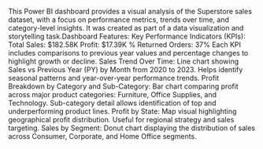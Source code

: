 This Power BI dashboard provides a visual analysis of the Superstore sales dataset, with a focus on performance metrics, trends over time, and category-level insights. It was created as part of a data visualization and storytelling task.Dashboard Features:
Key Performance Indicators (KPIs):
Total Sales: $182.58K
Profit: $17.39K
% Returned Orders: 37%
Each KPI includes comparisons to previous year values and percentage changes to highlight growth or decline.
Sales Trend Over Time:
Line chart showing Sales vs Previous Year (PY) by Month from 2020 to 2023.
Helps identify seasonal patterns and year-over-year performance trends.
Profit Breakdown by Category and Sub-Category:
Bar chart comparing profit across major product categories: Furniture, Office Supplies, and Technology.
Sub-category detail allows identification of top and underperforming product lines.
Profit by State:
Map visual highlighting geographical profit distribution.
Useful for regional strategy and sales targeting.
Sales by Segment:
Donut chart displaying the distribution of sales across Consumer, Corporate, and Home Office segments.

